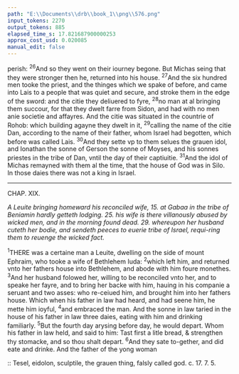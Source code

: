 ```yaml
---
path: "E:\\Documents\\drb\\book_1\\png\\576.png"
input_tokens: 2270
output_tokens: 885
elapsed_time_s: 17.821687900000253
approx_cost_usd: 0.020085
manual_edit: false
---
```

perish: <sup>26</sup>And so they went on their iourney begone. But Michas seing that they were stronger then he, returned into his house. <sup>27</sup>And the six hundred men tooke the priest, and the thinges which we spake of before, and came into Lais to a people that was quiet and secure, and stroke them in the edge of the sword: and the citie they deliuered to fyre, <sup>28</sup>no man at al bringing them succour, for that they dwelt farre from Sidon, and had with no men anie societie and affayres. And the citie was situated in the countrie of Rohob: which building agayne they dwelt in it, <sup>29</sup>calling the name of the citie Dan, according to the name of their father, whom Israel had begotten, which before was called Lais. <sup>30</sup>And they sette vp to them selues the grauen idol, and Ionathan the sonne of Gerson the sonne of Moyses, and his sonnes priestes in the tribe of Dan, vntil the day of their captiuitie. <sup>31</sup>And the idol of Michas remayned with them al the time, that the house of God was in Silo. In those daies there was not a king in Israel.

<hr>

CHAP. XIX.

*A Leuite bringing homeward his reconciled wife, 15. at Gabaa in the tribe of Beniamin hardly getteth lodging. 25. his wife is there villanously abused by wicked men, and in the morning found dead. 29. whereupon her husband cuteth her bodie, and sendeth peeces to euerie tribe of Israel, requi-ring them to reuenge the wicked fact.*

<sup>1</sup>THERE was a certaine man a Leuite, dwelling on the side of mount Ephraim, who tooke a wife of Bethlehem Iuda: <sup>2</sup>which left him, and returned vnto her fathers house into Bethlehem, and abode with him foure monethes. <sup>3</sup>And her husband folowed her, willing to be reconciled vnto her, and to speake her fayre, and to bring her backe with him, hauing in his companie a seruant and two asses: who re-ceiued him, and brought him into her fathers house. Which when his father in law had heard, and had seene him, he mette him ioyful, <sup>4</sup>and embraced the man. And the sonne in law taried in the house of his father in law three daies, eating with him and drinking familiarly. <sup>5</sup>But the fourth day arysing before day, he would depart. Whom his father in law held, and said to him: Tast first a litle bread, & strengthen thy stomacke, and so thou shalt depart. <sup>6</sup>And they sate to-gether, and did eate and drinke. And the father of the yong woman

<aside>:: Tesel, eidolon, sculptile, the grauen thing, falsly called god. c. 17. 7. 5.</aside>

[^1]: A Leuite bringing homeward his reconciled wife, 15. at Gabaa in the tribe of Beniamin hardly getteth lodging. 25. his wife is there villanously abused by wicked men, and in the morning found dead. 29. whereupon her husband cuteth her bodie, and sendeth peeces to euerie tribe of Israel, requi-ring them to reuenge the wicked fact.